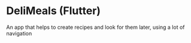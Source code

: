 # DeliMeals (Flutter)

An app that helps to create recipes and look for them later, using a lot of navigation
